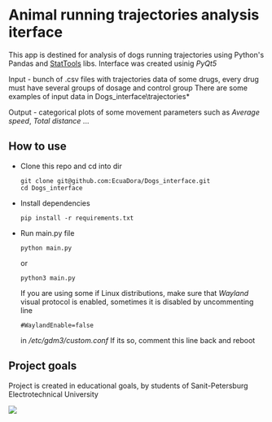 # Animal running trajectories analysis iterface
This app is destined for analysis of dogs running trajectories using Python's Pandas and [StatTools](https://gitlab.com/digiratory/StatTools) libs. Interface was created usinig *PyQt5*


Input - bunch of .csv files with trajectories data of some drugs, every drug must have several groups of dosage and control group
There are some examples of input data in Dogs_interface\trajectories*

Output - categorical plots of some movement parameters such as *Average speed*, *Total distance* ...  


## How to use
- Clone this repo and cd into dir
    ```
    git clone git@github.com:EcuaDora/Dogs_interface.git
    cd Dogs_interface
    ```
- Install dependencies
   ```
   pip install -r requirements.txt
   ```
- Run main.py file
   ```
   python main.py
   ```
   or
   ```
   python3 main.py
   ```
   If you are using some if Linux distributions, make sure that *Wayland* visual protocol is enabled, sometimes it is disabled by uncommenting line
   ```
   #WaylandEnable=false
   ```
   in  */etc/gdm3/custom.conf*
   If its so, comment this line back and reboot


## Project goals
Project is created in educational goals, by students of Sanit-Petersburg Electrotechnical University


![](https://media.tenor.com/xiII1Xqa0JAAAAAi/cachorro.gif)
